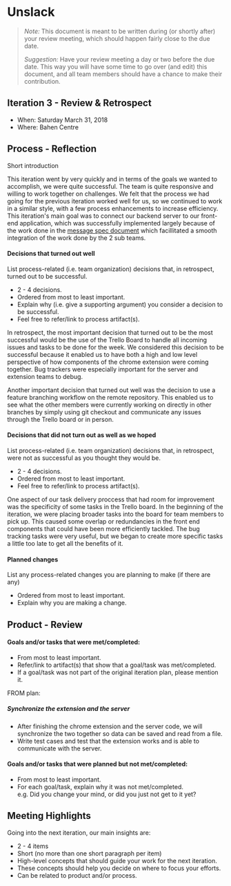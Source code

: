 # Unslack

 > _Note:_ This document is meant to be written during (or shortly after) your review meeting, which should happen fairly close to the due date.      
 >      
 > _Suggestion:_ Have your review meeting a day or two before the due date. This way you will have some time to go over (and edit) this document, and all team members should have a chance to make their contribution.


## Iteration 3 - Review & Retrospect

 * When: Saturday March 31, 2018
 * Where: Bahen Centre

## Process - Reflection

Short introduction

This iteration went by very quickly and in terms of the goals we wanted to accomplish, we were quite successful. The team is quite responsive and willing to work together on challenges. We felt that the process we had going for the previous iteration worked well for us, so we continued to work in a similar style, with a few process enhancements to increase efficiency. This iteration's main goal was to connect our backend server to our front-end application, which was successfully implemented largely because of the work done in the [message spec document](https://github.com/csc301-winter-2018/project-team-02/blob/master/src/MessageSpec) which facillitated a smooth integration of the work done by the 2 sub teams.

#### Decisions that turned out well

List process-related (i.e. team organization) decisions that, in retrospect, turned out to be successful.

 * 2 - 4 decisions.
 * Ordered from most to least important.
 * Explain why (i.e. give a supporting argument) you consider a decision to be successful.
 * Feel free to refer/link to process artifact(s).
 
 In retrospect, the most important decision that turned out to be the most successful would be the use of the Trello Board to handle all incoming issues and tasks to be done for the week. We considered this decision to be successful because it enabled us to have both a high and low level perspective of how components of the chrome extension were coming together. Bug trackers were especially important for the server and extension teams to debug.
 
 Another important decision that turned out well was the decision to use a feature branching workflow on the remote repository. This enabled us to see what the other members were currently working on directly in other branches by simply using git checkout and communicate any issues through the Trello board or in person. 

#### Decisions that did not turn out as well as we hoped

List process-related (i.e. team organization) decisions that, in retrospect, were not as successful as you thought they would be.

 * 2 - 4 decisions.
 * Ordered from most to least important.
 * Feel free to refer/link to process artifact(s).
 
  One aspect of our task delivery proccess that had room for improvement was the specificity of some tasks in the Trello board. In the beginning of the iteration, we were placing broader tasks into the board for team members to pick up. This caused some overlap or redundancies in the front end components that could have been more efficiently tackled. The bug tracking tasks were very useful, but we began to create more specific tasks a little too late to get all the benefits of it.


#### Planned changes

List any process-related changes you are planning to make (if there are any)

 * Ordered from most to least important.
 * Explain why you are making a change.



## Product - Review

#### Goals and/or tasks that were met/completed:

 * From most to least important.
 * Refer/link to artifact(s) that show that a goal/task was met/completed.
 * If a goal/task was not part of the original iteration plan, please mention it.

FROM plan:

##### Synchronize the extension and the server
* After finishing the chrome extension and the server code, we will synchronize the two together so data can be saved and read from a file.
* Write test cases and test that the extension works and is able to communicate with the server.

#### Goals and/or tasks that were planned but not met/completed:

 * From most to least important.
 * For each goal/task, explain why it was not met/completed.      
   e.g. Did you change your mind, or did you just not get to it yet?

## Meeting Highlights

Going into the next iteration, our main insights are:

 * 2 - 4 items
 * Short (no more than one short paragraph per item)
 * High-level concepts that should guide your work for the next iteration.
 * These concepts should help you decide on where to focus your efforts.
 * Can be related to product and/or process.
